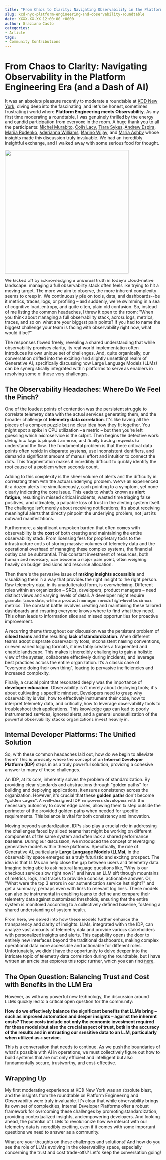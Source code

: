 ```yaml
---
title: "From Chaos to Clarity: Navigating Observability in the Platform Engineering Era (and a Dash of AI)"
slug: kcd-nyc-platform-engineering-and-observability-roundtable
date: XXXX-XX-XX 12:00:00 +0000
author: Graziano Casto
categories:
- Article
tags:
- Community Contributions
---
```


# From Chaos to Clarity: Navigating Observability in the Platform Engineering Era (and a Dash of AI)

It was an absolute pleasure recently to moderate a roundtable at [KCD New York](https://community.cncf.io/events/details/cncf-kcd-new-york-presents-kcd-new-york-2025/), diving deep into the fascinating (and let's be honest, sometimes frustrating) world where **Platform Engineering meets Observability**. As my first time moderating a roundtable, I was genuinely thrilled by the energy and candid participation from everyone in the room. A huge thank you to all the participants: [Michel Murabito](https://www.linkedin.com/in/mich-murabito/), [Colin Lacy](https://www.linkedin.com/in/colinjlacy/), [Tiara Sykes](https://www.linkedin.com/in/tiara-sykes/), [Andrew Espira](https://www.linkedin.com/in/andrew-espira/), [Mariia Rudenko](https://www.linkedin.com/in/mariia-r-748931163/), [Aderianna Williams](https://www.linkedin.com/in/at-williams/), [Marino Wijay](https://www.linkedin.com/in/mwijay/), and [Maria Ashby](https://www.linkedin.com/in/maria-ashby/) whose insights made this discussion truly invaluable. We had an incredibly insightful exchange, and I walked away with some serious food for thought.

<img src="../assets/kcd-nyc-pe-roundtable.jpeg" width=400px />


We kicked off by acknowledging a universal truth in today's cloud-native landscape: managing a full observability stack often feels like trying to hit a moving target. The more we aim to observe, the more inherent complexity seems to creep in. We continuously pile on tools, data, and dashboards--be it metrics, traces, logs, or profiling – and suddenly, we're swimming in a sea of cognitive load, entropy, and quite often, plain old confusion. So, instead of me listing the common headaches, I threw it open to the room: "When you think about managing a full observability stack, across logs, metrics, traces, and so on, what are your biggest pain points? If you had to name the biggest challenge your team is facing with observability right now, what would it be?"

The responses flowed freely, revealing a shared understanding that while observability promises clarity, its real-world implementation often introduces its own unique set of challenges. And, quite organically, our conversation drifted into the exciting (and slightly unsettling) realm of Generative AI, specifically discussing how Large Language Models (LLMs) can be synergistically integrated within platforms to serve as enablers in resolving some of these very challenges.

## The Observability Headaches: Where Do We Feel the Pinch?

One of the loudest points of contention was the persistent struggle to correlate telemetry data with the actual services generating them, and the broader challenge of **telemetry data correlation**. It's like having all the pieces of a complex puzzle but no clear idea how they fit together. You might spot a spike in CPU utilization – a metric – but then you're left guessing which microservice is the culprit. Then begins the detective work: diving into logs to pinpoint an error, and finally tracing requests to understand the flow. The fundamental problem is that these critical data points often reside in disparate systems, use inconsistent identifiers, and demand a significant amount of manual effort and intuition to connect the dots. This fragmentation makes it incredibly difficult to quickly identify the root cause of a problem when seconds count.

Adding to this complexity is the sheer volume of alerts and the difficulty in correlating them with the actual underlying problem. We've all experienced it: a dozen alerts fire simultaneously, each pointing to a symptom, yet none clearly indicating the core issue. This leads to what's known as **alert fatigue**, resulting in missed critical incidents, wasted time triaging false positives, and ultimately, a palpable loss of trust in the alerting system itself. The challenge isn't merely about receiving notifications; it's about receiving meaningful alerts that directly pinpoint the underlying problem, not just its outward manifestations.

Furthermore, a significant unspoken burden that often comes with observability is the **cost** of both creating and maintaining the entire observability stack. From licensing fees for proprietary tools to the infrastructure costs of storing massive volumes of telemetry data and the operational overhead of managing these complex systems, the financial outlay can be substantial. This constant investment of resources, both human and monetary, can become a major pain point, often weighing heavily on budget decisions and resource allocation.

Then there's the pervasive issue of **making insights accessible** and visualizing them in a way that provides the right insight to the right person. Raw telemetry data, in its unadulterated form, is overwhelming. Different roles within an organization – SREs, developers, product managers – need distinct views and varying levels of detail. A developer might require granular trace data, while a product manager needs high-level business metrics. The constant battle involves creating and maintaining these tailored dashboards and ensuring everyone knows where to find what they need. This often leads to information silos and missed opportunities for proactive improvement.

A recurring theme throughout our discussion was the persistent problem of **siloed teams** and the resulting **lack of standardization**. When different teams adopt disparate observability tools, inconsistent naming conventions, or even varied logging formats, it inevitably creates a fragmented and chaotic landscape. This makes it incredibly challenging to gain a holistic view of the system, collaborate effectively during incidents, and leverage best practices across the entire organization. It’s a classic case of "everyone doing their own thing", leading to pervasive inefficiencies and increased complexity.

Finally, a crucial point that resonated deeply was the importance of **developer education**. Observability isn't merely about deploying tools; it's about cultivating a specific mindset. Developers need to grasp why observability is vital, how to effectively instrument their code, how to interpret telemetry data, and critically, how to leverage observability tools to troubleshoot their applications. This knowledge gap can lead to poorly instrumented services, ignored alerts, and a general underutilization of the powerful observability stacks organizations invest heavily in.

## Internal Developer Platforms: The Unified Solution

So, with these common headaches laid out, how do we begin to alleviate them? This is precisely where the concept of an **Internal Developer Platform (IDP)** steps in as a truly powerful solution, providing a cohesive answer to many of these challenges.

An IDP, at its core, inherently solves the problem of standardization. By providing clear standards and abstractions through "golden paths" for building and deploying applications, it ensures consistency across the organization. However, it's crucial that these **golden paths** don't become "golden cages". A well-designed IDP empowers developers with the necessary autonomy to cover edge cases, allowing them to step outside the perimeter of the provided golden paths when needed for specific requirements. This balance is vital for both consistency and innovation.

Moving beyond standardization, IDPs also play a crucial role in addressing the challenges faced by siloed teams that might be working on different components of the same system and often lack a shared performance baseline. During our discussion, we introduced the concept of leveraging generative models within these platforms. Specifically, the role of Generative AI, particularly **Large Language Models (LLMs)**, in the observability space emerged as a truly futuristic and exciting prospect. The idea is that LLMs can help close the gap between users and telemetry data. Imagine being able to ask natural language questions like, "Why is our checkout service slow right now?" and have an LLM sift through mountains of metrics, logs, and traces to provide a concise, actionable answer. Or, "What were the top 3 errors in our authentication service last night?" and get a summary, perhaps even with links to relevant log lines. These models can also be instrumental in enabling teams to define and compare their telemetry data against customized thresholds, ensuring that the entire system is monitored according to a collectively defined baseline, fostering a shared understanding of system health.

From here, we delved into how these models further enhance the transparency and clarity of insights. LLMs, integrated within the IDP, can analyze vast amounts of telemetry data and provide various stakeholders with personalized insights and alerts. This capability opens the door to entirely new interfaces beyond the traditional dashboards, making complex operational data more accessible and actionable for different roles. Unfortunately, we didn't have the opportunity to delve deeper into the intricate topic of telemetry data correlation during the roundtable, but I have written an article that explores this topic further, which you can find [here](https://www.linkedin.com/pulse/9-serving-observability-first-dish-graziano-casto-05rhf).

## The Open Question: Balancing Trust and Cost with Benefits in the LLM Era

However, as with any powerful new technology, the discussion around LLMs quickly led to a critical open question for the community:

**How do we effectively balance the significant benefits that LLMs bring – such as improved automation and deeper insights – against the inherent costs? These costs include not only the economic investment required for these models but also the crucial aspect of trust, both in the accuracy of the results and in entrusting our sensitive data to an LLM, particularly when utilized as a service.**

This is a conversation that needs to continue. As we push the boundaries of what's possible with AI in operations, we must collectively figure out how to build systems that are not only efficient and intelligent but also fundamentally secure, trustworthy, and cost-effective.

## Wrapping Up

My first moderating experience at KCD New York was an absolute blast, and the insights from the roundtable on Platform Engineering and Observability were truly invaluable. It's clear that while observability brings its own set of complexities, Internal Developer Platforms offer a robust framework for overcoming these challenges by promoting standardization, providing contextualized insights, and empowering developers. And looking ahead, the potential of LLMs to revolutionize how we interact with our telemetry data is incredibly exciting, even if it comes with some important questions we need to answer as a community.

What are your thoughts on these challenges and solutions? And how do you see the role of LLMs evolving in the observability space, especially concerning the trust and cost trade-offs? Let's keep the conversation going!
